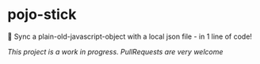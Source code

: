 # pojo-stick
:paperclip: Sync a plain-old-javascript-object with a local json file - in 1 line of code!

_This project is a work in progress. PullRequests are very welcome_


